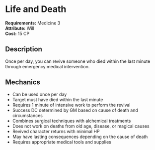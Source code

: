 # Life and Death

**Requirements:** Medicine 3  
**Attribute:** Will  
**Cost:** 15 CP  

## Description
Once per day, you can revive someone who died within the last minute through emergency medical intervention.

## Mechanics
- Can be used once per day
- Target must have died within the last minute
- Requires 1 minute of intensive work to perform the revival
- Success DC determined by GM based on cause of death and circumstances
- Combines surgical techniques with alchemical treatments
- Does not work on deaths from old age, disease, or magical causes
- Revived character returns with minimal HP
- May have lasting consequences depending on the cause of death
- Requires appropriate medical tools and supplies